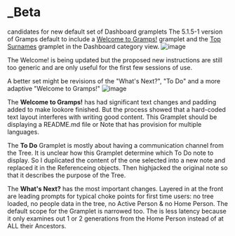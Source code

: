 # _Beta
 candidates for new default set of Dashboard gramplets
The 5.1.5-1 version of Gramps default to include a [Welcome to Gramps!](https://gramps-project.org/wiki/index.php/Gramps_5.1_Wiki_Manual_-_Gramplets#Welcome) gramplet and the [Top Surnames](https://gramps-project.org/wiki/index.php/Gramps_5.1_Wiki_Manual_-_Gramplets#Top_Surnames) gramplet in the Dashboard category view.
![image](https://user-images.githubusercontent.com/69127217/199575080-f32b024b-30d1-4327-a60b-8b9190660439.png)

The Welcome! is being updated but the proposed new instructions are still too generic and are only useful for the first few sessions of use.

A better set might be revisions of the "What's Next?", "To Do" and a more adaptive "Welcome to Gramps!"
![image](https://user-images.githubusercontent.com/69127217/199577268-d7f33faf-f564-4326-be9d-4bc3daa4da32.png)

The **Welcome to Gramps!** has had significant text changes and padding added to make lookore finished. But the process showed that a hard-coded text layout interferes with writing good content.  This Gramplet should be displaying a README.md file or Note that has provision for multiple languages.

The **To Do** Gramplet is mostly about having a communication channel from the Tree. It is unclear how this Gramplet determine which To Do note to display. So I duplicated the content of the one selected into a new note and replaced it in the Referenceing objects. Then highjacked the original note so that it describes the purpose of the Tree.

The **What's Next?** has the most important changes. Layered in at the front are leading prompts for typical choke points for first time users: no tree loaded, no people data in the tree, no Active Person & no Home Person. The default scope for the Gramplet is narrowed too. The is less latency because it only examines out 1 or 2 generations from the Home Person instead of at ALL their Ancestors.
